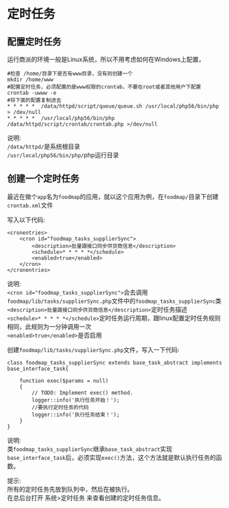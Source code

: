 # 定时任务

## 配置定时任务

运行商派的环境一般是Linux系统，所以不用考虑如何在Windows上配置，

```text
#检查 /home/目录下是否有www目录，没有则创建一个
mkdir /home/www
#配置定时任务，必须配置的是www权限的crontab，不要在root或者其他用户下配置
crontab -uwww -e
#将下面的配置复制进去
* * * * *  /data/httpd/script/queue/queue.sh /usr/local/php56/bin/php > /dev/null
* * * * *  /usr/local/php56/bin/php  /data/httpd/script/crontab/crontab.php >/dev/null
```

说明:  
`/data/httpd/`是系统根目录  
`/usr/local/php56/bin/php/`php运行目录

## 创建一个定时任务

最近在做个`app`名为`foodmap`的应用，就以这个应用为例，在`foodmap/`目录下创建`crontab.xml`文件

写入以下代码:

```text
<cronentries>
    <cron id="foodmap_tasks_supplierSync">
        <description>批量跟接口同步供货商信息</description>
        <schedule>* * * * *</schedule>
        <enabled>true</enabled>
    </cron>
</cronentries>
```

说明:  
`<cron id="foodmap_tasks_supplierSync">`会去调用`foodmap/lib/tasks/supplierSync.php`文件中的`foodmap_tasks_supplierSync`类  
`<description>批量跟接口同步供货商信息</description>`定时任务描述  
`<schedule>* * * * *</schedule>`定时任务运行周期，跟linux配置定时任务规则相同，此规则为一分钟调用一次  
`<enabled>true</enabled>`是否启用

创建`foodmap/lib/tasks/supplierSync.php`文件，写入一下代码:

```text
class foodmap_tasks_supplierSync extends base_task_abstract implements base_interface_task{
    
    function exec($params = null)
    {
        // TODO: Implement exec() method.
        logger::info('执行任务开始！');
        //要执行定时任务的代码
        logger::info('执行任务结束！');
    }
}
```

说明:  
类`foodmap_tasks_supplierSync`继承`base_task_abstract`实现`base_interface_task`后，必须实现`exec()`方法，这个方法就是默认执行任务的函数。

提示:  
所有的定时任务先放到队列中，然后在被执行。  
在总后台打开 系统&gt;定时任务 来查看创建的定时任务信息。


